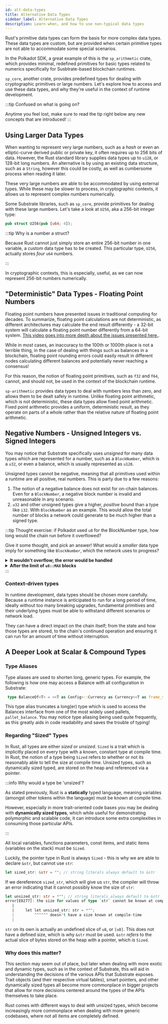 ```yaml
---
id: alt-data-types
title: Alternative Data Types
sidebar_label: Alternative Data Types
description: Learn when, and how to use non-typical data types
---
```


Rust's primitive data types can form the basis for more complex data types. These data types are
custom, but are provided when certain primitive types are not able to accommodate some special
scenarios.

In the Polkadot SDK, a great example of this is the `sp_arithmetic` crate, which provides minimal,
redefined primitives for basic types related to numerics specifically for Susbtrate-based blockchain runtimes.

`sp_core`, another crate, provides predefined types for dealing with cryptographic primitives or
large numbers. Let's explore how to access and use these data types, and why they're useful in the
context of runtime development.

<!-- prettier-ignore -->
:::tip Confused on what is going on?

Anytime you feel lost, make sure to read the tip right below any new concepts that are introduced!
:::

## Using Larger Data Types

When wanting to represent very large numbers, such as a _hash_ or even an elliptic-curve derived
public or private key, it often requires up to 256 bits of data. However, the Rust standard library
supplies data types up to `u128`, or 128-bit long numbers. An alternative is by using an existing
data structure, such as a `String`, however this could be costly, as well as cumbersome process when
reading it later.

These very large numbers are able to be accommodated by using external types. While these may be
slower to process, in cryptographic contexts, it allows us to represent complex numbers numerically.

Some Substrate libraries, such as `sp_core`, provide primitives for dealing with these large
numbers. Let's take a look at `U256`, aka a 256-bit integer type:

```rust
pub struct U256(pub [u64; 4]);
```

:::tip Why is a number a struct?

Because Rust cannot just simply store an entire 256-bit number in one variable, a custom data type
has to be created. This particular type, `U256`, actually stores _four_ `u64` numbers.

:::

In cryptographic contexts, this is especially, useful, as we can now represent 256-bit numbers
numerically.

## "Deterministic" Data Types - Floating Point Numbers

Floating point numbers have presented issues in traditional computing for decades. To summarize,
floating point calculations are not deterministic, as different architectures may calculate the end
result differently - a 32-bit system will calculate a floating point number differently from a
64-bit system.
[This video goes into more depth about the issues presented here.](https://www.youtube.com/watch?v=PZRI1IfStY0).

While in _most_ cases, an inaccuracy to the 100th or 1000th place is not a terrible thing, in the
case of dealing with things such as balances in a blockchain, floating point rounding errors could
easily result in different nodes calculating different balances and potentially never reaching a consensus!

For this reason, the notion of floating point primitives, such as `f32` and `f64`, cannot, and
should not, be used in the context of the blockchain runtime.

`sp-arithmetic` provides data types to deal with numbers less than zero, and allows them to be dealt
safely in runtime. Unlike floating point arithmetic, which is not deterministic, these data types
allow fixed point arithmetic. Fixed point arithmetic provides a uniform, deterministic result, as
they operate on parts of a whole rather than the relative nature of floating point arithmetic.

## Negative Numbers - Unsigned Integers vs. Signed Integers

You may notice that Substrate specifically uses _unsigned_ for many data types which are represented
for a number, such as a `BlockNumber`, which is a `u32`, or even a balance, which is usually
represented as `u128`.

Unsigned types cannot be negative, meaning that all primitives used within a runtime are all
positive, real numbers. This is party due to a few reasons:

1. The notion of a negative balance does not exist for on-chain balances. Even for a `BlockNumber`,
   a negative block number is invalid and unreasonable in any scenario.
2. `u32` and other unsigned types give a higher, _positive_ bound than a type like `i32`. With
   `BlockNumber` as an example. This would allow the total number of blocks a network could
   generate to be much higher than a signed type.

:::tip Thought exercise: if Polkadot used `u8` for the BlockNumber type, how long would the chain run
before it overflowed?

Give it some thought, and pick an answer! What would a _smaller_ data type imply for something like
`BlockNumber`, which the network uses to progress?

<details class="wrong">
    <summary><b>It wouldn't overflow; the error would be handled</b></summary>
Not quite - integer overflows can happen regardless of whether it is handled or not.  A more serious implication is at play here - if the chain's height is bound by a small number type, then that is effectively the maximum number of blocks that can be kept track of.
</details>

<details class="correct">
    <summary><b>After the limit of <code>u8::MAX</code> blocks</b></summary>

Correct!

The limit of a `u8::MAX` would indicate the limit for the blockchain, and thus how many blocks can
be generated.

</details>
:::

### Context-driven types

In runtime development, data types should be chosen more carefully. Because a runtime
instance is anticipated to run for a long period of time, ideally without too many breaking
upgrades, fundamental primitives and their underlying types must be able to withstand different
scenarios or network load.

They can have a direct impact on the chain itself; from the state and how those types are stored, to
the chain's continued operation and ensuring it can run for an amount of time without interruption.

## A Deeper Look at Scalar & Compound Types

### Type Aliases

Type aliases are used to shorten long, generic types. For example, the following is how one may
access a Balance with all configuration in Substrate:

```rust
 type BalanceOf<T> = <<T as Config>::Currency as Currency<<T as frame_system::Config>::AccountId>>::Balance;
```

This type alias truncates a long(er) type which is used to access the Balances interface from one of
the most widely used pallets, `pallet_balance`. You may notice type aliasing being used quite
frequently, as this greatly aids in code readability and saves the trouble of typing!

### Regarding "Sized" Types

In Rust, all types are either _sized_ or _unsized_. `Sized` is a trait which is implicitly placed on
every type with a known, constant type at compile time. In Rust, the notion of a type being `Sized`
refers to whether or not its reasonably able to tell the size at compile time. Unsized types, such
as dynamically sized typed, are stored on the heap and referenced via a pointer.

:::info Why would a type be 'unsized'?

As stated previously, Rust is a **statically** typed language, meaning variables (amongst other
tokens within the language) must be known at compile time.

However, especially in more trait-oriented code bases you may be dealing with **dynamically sized
types**, which while useful for demonstrating polymorphic and scalable code, it can introduce some
extra complexities in consuming those particular APIs.

:::

All local variables, functions parameters, const items, and static items (variables on the stack)
must be `Sized`.

Luckily, the pointer type in Rust is always `Sized` - this is why we are able to declare `&str`, but
cannot use `str`:

```rust
let sized_str: &str = ""; // string literals always default to &str
```

If we dereference `sized_str`, which will give us `str`, the compiler will throw an error indicating
that it cannot possibly know the size of `str`:

```rust
let unsized_str: str = *""; // string literals always default to &str
error[E0277]: the size for values of type `str` cannot be known at compilation time
   |
   |     let let unsized_str: str = *"";
   |         ^^^^^^ doesn't have a size known at compile-time
   |
```

`str` on its own is actually an undefined slice of `u8`, or `[u8]`. This does not have a defined
size, which is why `&str` must be used. `&str` _refers_ to the actual slice of bytes stored on the
heap with a pointer, which _is_ `Sized`.

### Why does this matter?

This section may seem out of place, but later when dealing with more exotic and dynamic types, such
as in the context of Substrate, this will aid in understanding the decisions of the various APIs
that Substrate exposes. Trait objects (and their respective virtual tables), smart pointers, and
other dynamically sized types all become more commonplace in bigger projects that allow for more
decisions centered around the types of the APIs themselves to take place.

Rust comes with different ways to deal with unsized types, which become increasingly more
commonplace when dealing with more generic codebases, where not all items are completely defined.
